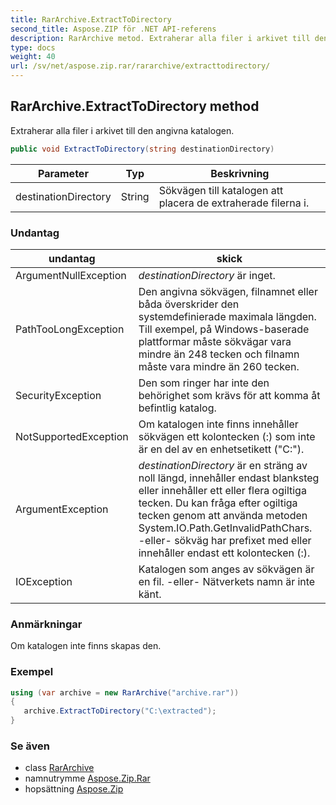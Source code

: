 ```yaml
---
title: RarArchive.ExtractToDirectory
second_title: Aspose.ZIP för .NET API-referens
description: RarArchive metod. Extraherar alla filer i arkivet till den angivna katalogen.
type: docs
weight: 40
url: /sv/net/aspose.zip.rar/rararchive/extracttodirectory/
---
```

## RarArchive.ExtractToDirectory method

Extraherar alla filer i arkivet till den angivna katalogen.

```csharp
public void ExtractToDirectory(string destinationDirectory)
```

| Parameter | Typ | Beskrivning |
| --- | --- | --- |
| destinationDirectory | String | Sökvägen till katalogen att placera de extraherade filerna i. |

### Undantag

| undantag | skick |
| --- | --- |
| ArgumentNullException | *destinationDirectory* är inget. |
| PathTooLongException | Den angivna sökvägen, filnamnet eller båda överskrider den systemdefinierade maximala längden. Till exempel, på Windows-baserade plattformar måste sökvägar vara mindre än 248 tecken och filnamn måste vara mindre än 260 tecken. |
| SecurityException | Den som ringer har inte den behörighet som krävs för att komma åt befintlig katalog. |
| NotSupportedException | Om katalogen inte finns innehåller sökvägen ett kolontecken (:) som inte är en del av en enhetsetikett ("C:\"). |
| ArgumentException | *destinationDirectory* är en sträng av noll längd, innehåller endast blanksteg eller innehåller ett eller flera ogiltiga tecken. Du kan fråga efter ogiltiga tecken genom att använda metoden System.IO.Path.GetInvalidPathChars. -eller- sökväg har prefixet med eller innehåller endast ett kolontecken (:). |
| IOException | Katalogen som anges av sökvägen är en fil. -eller- Nätverkets namn är inte känt. |

### Anmärkningar

Om katalogen inte finns skapas den.

### Exempel

```csharp
using (var archive = new RarArchive("archive.rar")) 
{ 
   archive.ExtractToDirectory("C:\extracted");
}
```

### Se även

* class [RarArchive](../)
* namnutrymme [Aspose.Zip.Rar](../../rararchive/)
* hopsättning [Aspose.Zip](../../../)


